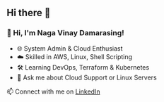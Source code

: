 ## Hi there 👋
### 👋 Hi, I'm Naga Vinay Damarasing!
- 🌐 System Admin & Cloud Enthusiast
- ☁️ Skilled in AWS, Linux, Shell Scripting
- 🛠️ Learning DevOps, Terraform & Kubernetes
- 💬 Ask me about Cloud Support or Linux Servers

📫 Connect with me on [LinkedIn](https://www.linkedin.com/in/nagavinaydamarasing/)

<!--
**nagavinaydamarasing/nagavinaydamarasing** is a ✨ _special_ ✨ repository because its `README.md` (this file) appears on your GitHub profile.

Here are some ideas to get you started:

- 🔭 I’m currently working on ...
- 🌱 I’m currently learning ...
- 👯 I’m looking to collaborate on ...
- 🤔 I’m looking for help with ...
- 💬 Ask me about ...
- 📫 How to reach me: ...
- 😄 Pronouns: ...
- ⚡ Fun fact: ...
-->
